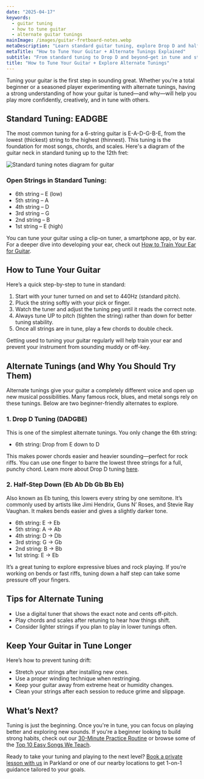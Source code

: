 ```yaml
---
date: "2025-04-17"
keywords:
  - guitar tuning
  - how to tune guitar
  - alternate guitar tunings
mainImage: /images/guitar-fretboard-notes.webp
metaDescription: "Learn standard guitar tuning, explore Drop D and half-step down, and discover how alternate tunings can expand your playing. Includes tuning diagram."
metaTitle: "How to Tune Your Guitar + Alternate Tunings Explained"
subtitle: "From standard tuning to Drop D and beyond—get in tune and stay there."
title: "How to Tune Your Guitar + Explore Alternate Tunings"
---
```


Tuning your guitar is the first step in sounding great. Whether you're a total beginner or a seasoned player experimenting with alternate tunings, having a strong understanding of how your guitar is tuned—and why—will help you play more confidently, creatively, and in tune with others.

## Standard Tuning: EADGBE

The most common tuning for a 6-string guitar is E-A-D-G-B-E, from the lowest (thickest) string to the highest (thinnest). This tuning is the foundation for most songs, chords, and scales. Here's a diagram of the guitar neck in standard tuning up to the 12th fret:

![Standard tuning notes diagram for guitar](/images/guitar-fretboard-notes.webp)

### Open Strings in Standard Tuning:

- 6th string – E (low)
- 5th string – A
- 4th string – D
- 3rd string – G
- 2nd string – B
- 1st string – E (high)

You can tune your guitar using a clip-on tuner, a smartphone app, or by ear. For a deeper dive into developing your ear, check out [How to Train Your Ear for Guitar](https://parklandguitarlessons.com/guitar-chalk/how-to-train-your-ear-for-guitar/).

## How to Tune Your Guitar

Here’s a quick step-by-step to tune in standard:

1. Start with your tuner turned on and set to 440Hz (standard pitch).
2. Pluck the string softly with your pick or finger.
3. Watch the tuner and adjust the tuning peg until it reads the correct note.
4. Always tune UP to pitch (tighten the string) rather than down for better tuning stability.
5. Once all strings are in tune, play a few chords to double check.

Getting used to tuning your guitar regularly will help train your ear and prevent your instrument from sounding muddy or off-key.

## Alternate Tunings (and Why You Should Try Them)

Alternate tunings give your guitar a completely different voice and open up new musical possibilities. Many famous rock, blues, and metal songs rely on these tunings. Below are two beginner-friendly alternates to explore.

### 1. Drop D Tuning (DADGBE)

This is one of the simplest alternate tunings. You only change the 6th string:

- 6th string: Drop from E down to D

This makes power chords easier and heavier sounding—perfect for rock riffs. You can use one finger to barre the lowest three strings for a full, punchy chord. Learn more about Drop D tuning [here](https://www.guitarworld.com/lessons/drop-d-tuning-beginners-guide).

### 2. Half-Step Down (Eb Ab Db Gb Bb Eb)

Also known as Eb tuning, this lowers every string by one semitone. It’s commonly used by artists like Jimi Hendrix, Guns N’ Roses, and Stevie Ray Vaughan. It makes bends easier and gives a slightly darker tone.

- 6th string: E → Eb
- 5th string: A → Ab
- 4th string: D → Db
- 3rd string: G → Gb
- 2nd string: B → Bb
- 1st string: E → Eb

It’s a great tuning to explore expressive blues and rock playing. If you’re working on bends or fast riffs, tuning down a half step can take some pressure off your fingers.

## Tips for Alternate Tuning

- Use a digital tuner that shows the exact note and cents off-pitch.
- Play chords and scales after retuning to hear how things shift.
- Consider lighter strings if you plan to play in lower tunings often.

## Keep Your Guitar in Tune Longer

Here’s how to prevent tuning drift:

- Stretch your strings after installing new ones.
- Use a proper winding technique when restringing.
- Keep your guitar away from extreme heat or humidity changes.
- Clean your strings after each session to reduce grime and slippage.

## What’s Next?

Tuning is just the beginning. Once you're in tune, you can focus on playing better and exploring new sounds. If you're a beginner looking to build strong habits, check out our [30-Minute Practice Routine](https://parklandguitarlessons.com/guitar-chalk/The-Perfect-30-Minute-Practice-Routine-for-Beginner-Guitarists/) or browse some of the [Top 10 Easy Songs We Teach](https://parklandguitarlessons.com/guitar-chalk/top-10-easy-songs-we-teach-in-parkland-guitar-lessons/).

Ready to take your tuning and playing to the next level? [Book a private lesson with us](https://parklandguitarlessons.com/adult-guitar-lessons-parkland/) in Parkland or one of our nearby locations to get 1-on-1 guidance tailored to your goals.
